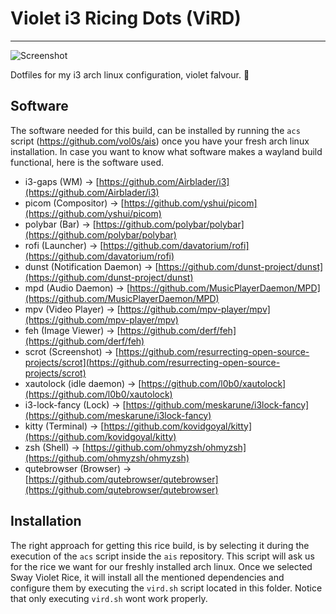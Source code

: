 # Violet i3 Ricing Dots (ViRD) 
---

![Screenshot](https://github.com/vol0s/i3-violet-rice/blob/main/desktop.png)

Dotfiles for my i3 arch linux configuration, violet falvour. :rice_ball:

## Software

The software needed for this build, can be installed by running the `acs` script (https://github.com/vol0s/ais) once you have your fresh arch linux installation.
In case you want to know what software makes a wayland build functional, here is the software used.

- i3-gaps (WM) -> [https://github.com/Airblader/i3](https://github.com/Airblader/i3)
- picom (Compositor) -> [https://github.com/yshui/picom](https://github.com/yshui/picom)
- polybar (Bar) -> [https://github.com/polybar/polybar](https://github.com/polybar/polybar)
- rofi (Launcher) -> [https://github.com/davatorium/rofi](https://github.com/davatorium/rofi)
- dunst (Notification Daemon) -> [https://github.com/dunst-project/dunst](https://github.com/dunst-project/dunst)
- mpd (Audio Daemon) -> [https://github.com/MusicPlayerDaemon/MPD](https://github.com/MusicPlayerDaemon/MPD)
- mpv (Video Player) -> [https://github.com/mpv-player/mpv](https://github.com/mpv-player/mpv)
- feh (Image Viewer) -> [https://github.com/derf/feh](https://github.com/derf/feh)
- scrot (Screenshot) -> [https://github.com/resurrecting-open-source-projects/scrot](https://github.com/resurrecting-open-source-projects/scrot)
- xautolock (idle daemon) -> [https://github.com/l0b0/xautolock](https://github.com/l0b0/xautolock)
- i3-lock-fancy (Lock) -> [https://github.com/meskarune/i3lock-fancy](https://github.com/meskarune/i3lock-fancy)
- kitty (Terminal) -> [https://github.com/kovidgoyal/kitty](https://github.com/kovidgoyal/kitty)
- zsh (Shell) -> [https://github.com/ohmyzsh/ohmyzsh](https://github.com/ohmyzsh/ohmyzsh)
- qutebrowser (Browser) -> [https://github.com/qutebrowser/qutebrowser](https://github.com/qutebrowser/qutebrowser)

## Installation

The right approach for getting this rice build, is by selecting it during the execution of the `acs` script inside the `ais` repository. This script will ask us for the rice we want for our freshly installed arch linux. Once we selected Sway Violet Rice, it will install all the mentioned dependencies and configure them by executing the `vird.sh` script located in this folder. Notice that only executing `vird.sh` wont work properly.